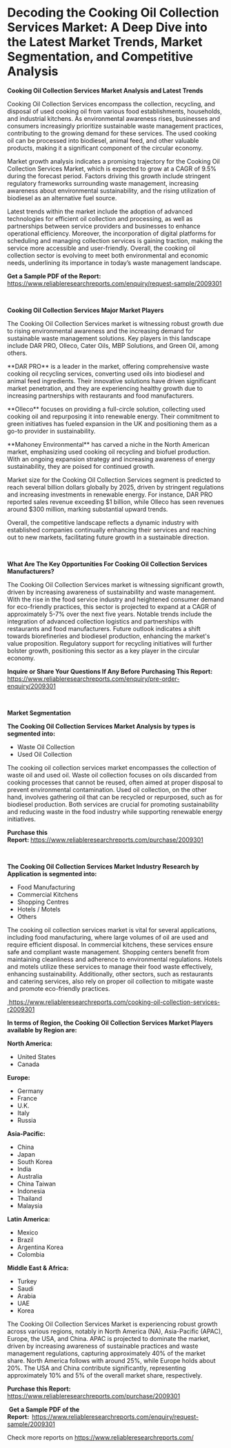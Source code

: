 <p><h1>Decoding the Cooking Oil Collection Services Market: A Deep Dive into the Latest Market Trends, Market Segmentation, and Competitive Analysis</h1></p><p><strong>Cooking Oil Collection Services Market Analysis and Latest Trends</strong></p>
<p><p>Cooking Oil Collection Services encompass the collection, recycling, and disposal of used cooking oil from various food establishments, households, and industrial kitchens. As environmental awareness rises, businesses and consumers increasingly prioritize sustainable waste management practices, contributing to the growing demand for these services. The used cooking oil can be processed into biodiesel, animal feed, and other valuable products, making it a significant component of the circular economy.</p><p>Market growth analysis indicates a promising trajectory for the Cooking Oil Collection Services Market, which is expected to grow at a CAGR of 9.5% during the forecast period. Factors driving this growth include stringent regulatory frameworks surrounding waste management, increasing awareness about environmental sustainability, and the rising utilization of biodiesel as an alternative fuel source.</p><p>Latest trends within the market include the adoption of advanced technologies for efficient oil collection and processing, as well as partnerships between service providers and businesses to enhance operational efficiency. Moreover, the incorporation of digital platforms for scheduling and managing collection services is gaining traction, making the service more accessible and user-friendly. Overall, the cooking oil collection sector is evolving to meet both environmental and economic needs, underlining its importance in today’s waste management landscape.</p></p>
<p><strong>Get a Sample PDF of the Report:&nbsp;</strong> <a href="https://www.reliableresearchreports.com/enquiry/request-sample/2009301?utm_campaign=2098&utm_medium=2&utm_source=Github&utm_content=ia&utm_term=10032025&utm_id=cooking-oil-collection-services">https://www.reliableresearchreports.com/enquiry/request-sample/2009301</a></p>
<p>&nbsp;</p>
<p><strong>Cooking Oil Collection Services Major Market Players</strong></p>
<p><p>The Cooking Oil Collection Services market is witnessing robust growth due to rising environmental awareness and the increasing demand for sustainable waste management solutions. Key players in this landscape include DAR PRO, Olleco, Cater Oils, MBP Solutions, and Green Oil, among others. </p><p>**DAR PRO** is a leader in the market, offering comprehensive waste cooking oil recycling services, converting used oils into biodiesel and animal feed ingredients. Their innovative solutions have driven significant market penetration, and they are experiencing healthy growth due to increasing partnerships with restaurants and food manufacturers.</p><p>**Olleco** focuses on providing a full-circle solution, collecting used cooking oil and repurposing it into renewable energy. Their commitment to green initiatives has fueled expansion in the UK and positioning them as a go-to provider in sustainability.</p><p>**Mahoney Environmental** has carved a niche in the North American market, emphasizing used cooking oil recycling and biofuel production. With an ongoing expansion strategy and increasing awareness of energy sustainability, they are poised for continued growth.</p><p>Market size for the Cooking Oil Collection Services segment is predicted to reach several billion dollars globally by 2025, driven by stringent regulations and increasing investments in renewable energy. For instance, DAR PRO reported sales revenue exceeding $1 billion, while Olleco has seen revenues around $300 million, marking substantial upward trends.</p><p>Overall, the competitive landscape reflects a dynamic industry with established companies continually enhancing their services and reaching out to new markets, facilitating future growth in a sustainable direction.</p></p>
<p>&nbsp;</p>
<p><strong>What Are The Key Opportunities For Cooking Oil Collection Services Manufacturers?</strong></p>
<p><p>The Cooking Oil Collection Services market is witnessing significant growth, driven by increasing awareness of sustainability and waste management. With the rise in the food service industry and heightened consumer demand for eco-friendly practices, this sector is projected to expand at a CAGR of approximately 5-7% over the next five years. Notable trends include the integration of advanced collection logistics and partnerships with restaurants and food manufacturers. Future outlook indicates a shift towards biorefineries and biodiesel production, enhancing the market's value proposition. Regulatory support for recycling initiatives will further bolster growth, positioning this sector as a key player in the circular economy.</p></p>
<p><strong>Inquire or Share Your Questions If Any Before Purchasing This Report:</strong> <a href="https://www.reliableresearchreports.com/enquiry/pre-order-enquiry/2009301?utm_campaign=2098&utm_medium=2&utm_source=Github&utm_content=ia&utm_term=10032025&utm_id=cooking-oil-collection-services">https://www.reliableresearchreports.com/enquiry/pre-order-enquiry/2009301</a></p>
<p>&nbsp;</p>
<p><strong>Market Segmentation</strong></p>
<p><strong>The Cooking Oil Collection Services Market Analysis by types is segmented into:</strong></p>
<p><ul><li>Waste Oil Collection</li><li>Used Oil Collection</li></ul></p>
<p><p>The cooking oil collection services market encompasses the collection of waste oil and used oil. Waste oil collection focuses on oils discarded from cooking processes that cannot be reused, often aimed at proper disposal to prevent environmental contamination. Used oil collection, on the other hand, involves gathering oil that can be recycled or repurposed, such as for biodiesel production. Both services are crucial for promoting sustainability and reducing waste in the food industry while supporting renewable energy initiatives.</p></p>
<p><strong>Purchase this Report:&nbsp;</strong><a href="https://www.reliableresearchreports.com/purchase/2009301?utm_campaign=2098&utm_medium=2&utm_source=Github&utm_content=ia&utm_term=10032025&utm_id=cooking-oil-collection-services">https://www.reliableresearchreports.com/purchase/2009301</a></p>
<p>&nbsp;</p>
<p><strong>The Cooking Oil Collection Services Market Industry Research by Application is segmented into:</strong></p>
<p><ul><li>Food Manufacturing</li><li>Commercial Kitchens</li><li>Shopping Centres</li><li>Hotels / Motels</li><li>Others</li></ul></p>
<p><p>The cooking oil collection services market is vital for several applications, including food manufacturing, where large volumes of oil are used and require efficient disposal. In commercial kitchens, these services ensure safe and compliant waste management. Shopping centers benefit from maintaining cleanliness and adherence to environmental regulations. Hotels and motels utilize these services to manage their food waste effectively, enhancing sustainability. Additionally, other sectors, such as restaurants and catering services, also rely on proper oil collection to mitigate waste and promote eco-friendly practices.</p></p>
<p><a href="https://www.reliableresearchreports.com/cooking-oil-collection-services-r2009301?utm_campaign=2098&utm_medium=2&utm_source=Github&utm_content=ia&utm_term=10032025&utm_id=cooking-oil-collection-services">&nbsp;https://www.reliableresearchreports.com/cooking-oil-collection-services-r2009301</a></p>
<p><strong>In terms of Region, the Cooking Oil Collection Services Market Players available by Region are:</strong></p>
<p>
    <p> <strong> North America: </strong>
        <ul>
            <li>United States</li>
            <li>Canada</li>
        </ul>
        </p> 
    <p> <strong> Europe: </strong>
        <ul>
            <li>Germany</li>
            <li>France</li>
            <li>U.K.</li>
            <li>Italy</li>
            <li>Russia</li>
        </ul>
        </p> 
    <p> <strong> Asia-Pacific: </strong>
        <ul>
            <li>China</li>
            <li>Japan</li>
            <li>South Korea</li>
            <li>India</li>
            <li>Australia</li>
            <li>China Taiwan</li>
            <li>Indonesia</li>
            <li>Thailand</li>
            <li>Malaysia</li>
        </ul>
        </p> 
    <p> <strong> Latin America: </strong>
        <ul>
            <li>Mexico</li>
            <li>Brazil</li>
            <li>Argentina Korea</li>
            <li>Colombia</li>
        </ul>
        </p> 
    <p> <strong> Middle East & Africa: </strong>
        <ul>
            <li>Turkey</li>
            <li>Saudi</li>
            <li>Arabia</li>
            <li>UAE</li>
            <li>Korea</li>
        </ul>
    </p>
    </p>
<p><p>The Cooking Oil Collection Services Market is experiencing robust growth across various regions, notably in North America (NA), Asia-Pacific (APAC), Europe, the USA, and China. APAC is projected to dominate the market, driven by increasing awareness of sustainable practices and waste management regulations, capturing approximately 40% of the market share. North America follows with around 25%, while Europe holds about 20%. The USA and China contribute significantly, representing approximately 10% and 5% of the overall market share, respectively.</p></p>
<p><strong>Purchase this Report: </strong><a href="https://www.reliableresearchreports.com/purchase/2009301?utm_campaign=2098&utm_medium=2&utm_source=Github&utm_content=ia&utm_term=10032025&utm_id=cooking-oil-collection-services">https://www.reliableresearchreports.com/purchase/2009301</a></p>
<p>&nbsp;<strong>Get a Sample PDF of the Report:&nbsp;&nbsp;</strong><a href="https://www.reliableresearchreports.com/enquiry/request-sample/2009301?utm_campaign=2098&utm_medium=2&utm_source=Github&utm_content=ia&utm_term=10032025&utm_id=cooking-oil-collection-services">https://www.reliableresearchreports.com/enquiry/request-sample/2009301</a></p>
<p><strong></strong></p>
<p>Check more reports on <a href="https://www.reliableresearchreports.com/?utm_campaign=2098&utm_medium=2&utm_source=Github&utm_content=ia&utm_term=10032025&utm_id=cooking-oil-collection-services">https://www.reliableresearchreports.com/</a></p>